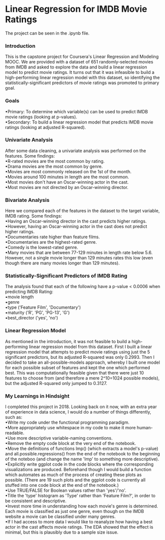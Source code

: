 # Linear Regression for IMDB Movie Ratings

The project can be seen in the .ipynb file.

### Introduction
This is the capstone project for Coursera's Linear Regression and Modeling MOOC. We are provided with a dataset of 651 randomly-selected movies from IMDB and asked to explore the data and build a linear regression model to predict movie ratings. It turns out that it was infeasible to build a high-performing linear regression model with this dataset, so identifying the statistically-significant predictors of movie ratings was promoted to primary goal.

### Goals
•Primary: To determine which variable(s) can be used to predict IMDB movie ratings (looking at p-values). <br />
•Secondary: To build a linear regression model that predicts IMDB movie ratings (looking at adjusted R-squared).

### Univariate Analysis
After some data cleaning, a univariate analysis was performed on the features. Some findings: <br />
•R-rated movies are the most common by rating. <br />
•Drama movies are the most common by genre. <br />
•Movies are most commonly released on the 1st of the month. <br />
•Movies around 100 minutes in length are the most common. <br />
•Most movies don't have an Oscar-winning actor in the cast. <br />
•Most movies are not directed by an Oscar-winning director.

### Bivariate Analysis
Here we compared each of the features in the dataset to the target variable, IMDB rating. Some findings: <br />
•Having an Oscar-winning director in the cast predicts higher ratings. <br />
•However, having an Oscar-winning actor in the cast does not predict higher ratings. <br />
•Documentaries rate higher than feature films. <br />
•Documentaries are the highest-rated genre. <br />
•Comedy is the lowest-rated genre. <br />
•Many movies that are between 77-129 minutes in length rate below 5.6. However, not a single movie longer than 129 minutes rates this low (even though there are many movies longer than 129 minutes).

### Statistically-Significant Predictors of IMDB Rating
The analysis found that each of the following have a p-value < 0.0006 when predicting IMDB Rating: <br />
•movie length <br />
•genre <br />
•type ('Feature Film', 'Documentary') <br />
•maturity ('R', 'PG', 'PG-13', 'G') <br />
•best_director ('yes', 'no')

### Linear Regression Model
As mentioned in the introduction, it was not feasible to build a high-performing linear regression model from this dataset. First I built a linear regression model that attempts to predict movie ratings using just the 5 significant predictors, but its adjusted R-squared was only 0.2993. Then I decided to take an all-possible-models approach, whereby I built one model for each possible subset of features and kept the one which performed best. This was computationally feasible given that there were just 10 features to choose from (and therefore a mere 2^10=1024 possible models), but the adjusted R-squared only jumped to 0.3127.

### My Learnings in Hindsight
I completed this project in 2018. Looking back on it now, with an extra year of experience in data science, I would do a number of things differently, such as: <br />
•Write my code under the functional programming paradigm. <br />
•More appropriately use whitespace in my code to make it more human-readable. <br />
•Use more descriptive variable-naming conventions. <br />
•Remove the empty code block at the very end of the notebook. <br />
•Move the definitions of functions lmp() (which extracts a model's p-value) and all.possible.regressions() from the end of the notebook to the beginning of the noteboo (and change the name 'lmp' to something more descriptive). <br />
•Explicitly write ggplot code in the code blocks where the corresponding visualizations are produced. Beforehand though I would build a function which automates as much of the process of creating these plots as possible. (There are 19 such plots and the ggplot code is currently all stuffed into one code block at the end of the notebook.) <br />
•Use TRUE/FALSE for Boolean values rather than 'yes'/'no'. <br />
•Title the 'type' histogram as 'Type' rather than 'Feature Film?', in order to be consistent and descriptive. <br />
•Invest more time in understanding how each movie's genre is determined. Each movie is classified as just one genre, even though on the IMDB website a movie can be classified under many genres. <br />
•If I had access to more data I would like to reanalyze how having a best actor in the cast affects movie ratings. The EDA showed that the effect is minimal, but this is plausibly due to a sample size issue.


